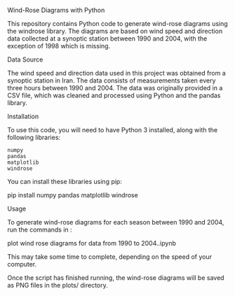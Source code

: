 Wind-Rose Diagrams with Python

This repository contains Python code to generate wind-rose diagrams using the windrose library. The diagrams are based on wind speed and direction data collected at a synoptic station between 1990 and 2004, with the exception of 1998 which is missing.

Data Source

The wind speed and direction data used in this project was obtained from a synoptic station in Iran. The data consists of measurements taken every three hours between 1990 and 2004. The data was originally provided in a CSV file, which was cleaned and processed using Python and the pandas library.

Installation

To use this code, you will need to have Python 3 installed, along with the following libraries:

    numpy
    pandas
    matplotlib
    windrose

You can install these libraries using pip:

pip install numpy pandas matplotlib windrose

Usage

To generate wind-rose diagrams for each season between 1990 and 2004, run the commands in :

plot wind rose diagrams for data from 1990 to 2004..ipynb

This may take some time to complete, depending on the speed of your computer.

Once the script has finished running, the wind-rose diagrams will be saved as PNG files in the plots/ directory.
